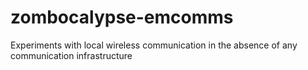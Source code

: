 # zombocalypse-emcomms
Experiments with local wireless communication in the absence of any communication infrastructure
